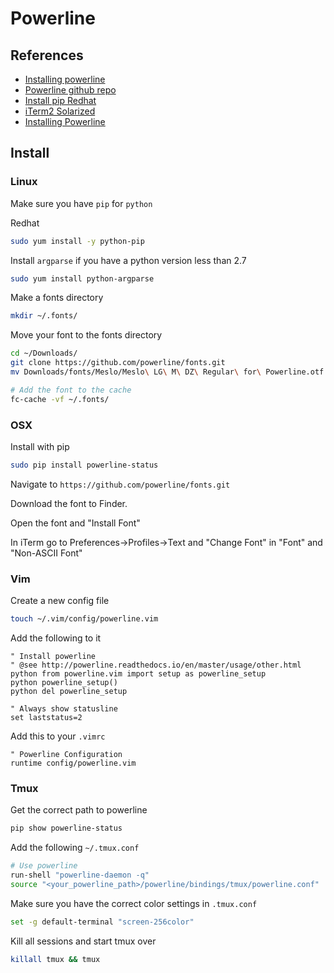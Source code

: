 Powerline
=========

References
-----------
* [Installing powerline](https://powerline.readthedocs.io/en/latest/installation.html)
* [Powerline github repo](https://github.com/powerline/powerline)
* [Install pip Redhat](http://sharadchhetri.com/2014/05/30/install-pip-centos-rhel-ubuntu-debian/)
* [iTerm2 Solarized](https://gist.github.com/kevin-smets/8568070)
* [Installing Powerline](http://askubuntu.com/questions/283908/how-can-i-install-and-use-powerline-plugin)

Install
-------
### Linux
Make sure you have `pip` for `python`

Redhat
```zsh
sudo yum install -y python-pip
```

Install `argparse` if you have a python version less than 2.7
```zsh
sudo yum install python-argparse
```

Make a fonts directory
```zsh
mkdir ~/.fonts/
```

Move your font to the fonts directory
```zsh
cd ~/Downloads/
git clone https://github.com/powerline/fonts.git
mv Downloads/fonts/Meslo/Meslo\ LG\ M\ DZ\ Regular\ for\ Powerline.otf .fonts

# Add the font to the cache
fc-cache -vf ~/.fonts/
```

### OSX

Install with pip

```zsh
sudo pip install powerline-status
```

Navigate to `https://github.com/powerline/fonts.git`

Download the font to Finder.

Open the font and "Install Font"

In iTerm go to Preferences->Profiles->Text and "Change Font" in "Font" and "Non-ASCII Font"

### Vim
Create a new config file
```zsh
touch ~/.vim/config/powerline.vim
```

Add the following to it
```VimL
" Install powerline
" @see http://powerline.readthedocs.io/en/master/usage/other.html
python from powerline.vim import setup as powerline_setup
python powerline_setup()
python del powerline_setup

" Always show statusline
set laststatus=2
```

Add this to your `.vimrc`
```VimL
" Powerline Configuration
runtime config/powerline.vim
```

### Tmux
Get the correct path to powerline

```zsh
pip show powerline-status
```

Add the following  `~/.tmux.conf`

```zsh
# Use powerline
run-shell "powerline-daemon -q"
source "<your_powerline_path>/powerline/bindings/tmux/powerline.conf"
```

Make sure you have the correct color settings in `.tmux.conf`

```zsh
set -g default-terminal "screen-256color"
```

Kill all sessions and start tmux over

```zsh
killall tmux && tmux
```
